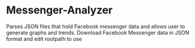 # Messenger-Analyzer
Parses JSON files that hold Facebook messenger data and allows user to generate graphs and trends. Download Facebook Messenger data in JSON format and edit rootpath to use
